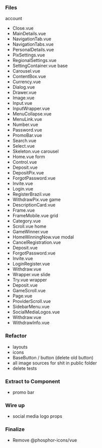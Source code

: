 
### Files

account
  - Close.vue
  - MainDetails.vue
  - NavigationTab.vue
  - NavigationTabs.vue
  - PersonalDetails.vue
  - PixSettings.vue
  - RegionalSettings.vue
  - SettingContainer.vue
base
  - Carousel.vue
  - ContentBox.vue
  - Currency.vue
  - Dialog.vue
  - Drawer.vue
  - Image.vue
  - Input.vue
  - InputWrapper.vue
  - MenuCollapse.vue
  - MenuLink.vue
  - Number.vue
  - Password.vue
  - PromoBar.vue
  - Search.vue
  - Select.vue
  - Skeleton.vue
carousel
  - Home.vue
form
  - Control.vue
  - Deposit.vue
  - DepositPix.vue
  - ForgotPassword.vue
  - Invite.vue
  - Login.vue
  - RegisterBrazil.vue
  - WithdrawPix.vue
game
  - DescriptionCard.vue
  - Frame.vue
  - FrameMobile.vue
grid
  - Category.vue
  - Scroll.vue
home
  - GameWinner.vue
  - HomeWinningNow.vue
modal
  - CancelRegistration.vue
  - Deposit.vue
  - ForgotPassword.vue
  - Invite.vue
  - LoginRegister.vue
  - Withdraw.vue
  - Wrapper.vue
slide
  - Try.vue
wrapper
  - Deposit.vue
  - GameScroll.vue
  - Page.vue
  - ProviderScroll.vue
  - SidebarMenu.vue
  - SocialMediaLogos.vue
  - Withdraw.vue
  - WithdrawInfo.vue






### Refactor

  * layouts
  * icons
  * BaseButton / button (delete old button)
  * all image sources for shit in public folder
  * delete tests

### Extract to Component

  * promo bar

### Wire up

  * social media logo props

### Finalize

  * Remove @phosphor-icons/vue
